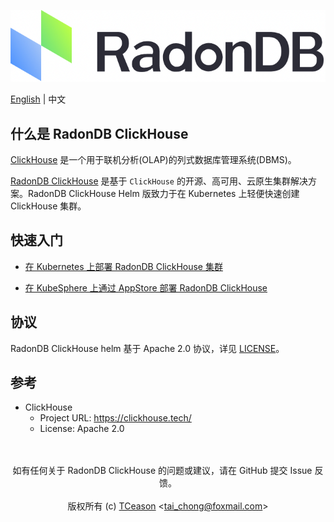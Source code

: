 
![](Document/_images/logo_radondb.png)
 
 [English](README.md)  | 中文

## 什么是 RadonDB ClickHouse

[ClickHouse](https://clickhouse.tech/) 是一个用于联机分析(OLAP)的列式数据库管理系统(DBMS)。

[RadonDB ClickHouse](https://github.com/radondb/clickhouse-cluster-helm)  是基于 `ClickHouse` 的开源、高可用、云原生集群解决方案。RadonDB ClickHouse Helm 版致力于在 Kubernetes 上轻便快速创建 ClickHouse 集群。

## 快速入门

- [在 Kubernetes 上部署 RadonDB ClickHouse 集群](/Document/zh/kubernetes/deploy_radondb-clickhouse_on_kubernetes.md)

- [在 KubeSphere 上通过 AppStore 部署 RadonDB ClickHouse](/Document/zh/kubesphere/deploy_radondb-clickhouse_on_kubesphere_appstore.md)

## 协议

RadonDB ClickHouse helm 基于 Apache 2.0 协议，详见 
[LICENSE](/LICENSE)。

## 参考

  * ClickHouse
    * Project URL: https://clickhouse.tech/
    * License: Apache 2.0

<p align="center">
<br/><br/>
如有任何关于 RadonDB ClickHouse 的问题或建议，请在 GitHub 提交 Issue 反馈。
<br/><br/>
版权所有 (c) <a href="https://tceason.github.io/)">TCeason</a> &lt;<a href="tai_chong@foxmail.com)">tai_chong@foxmail.com</a>&gt;
<br/>
</a>
</p>